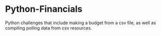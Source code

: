 # Python-Financials
Python challenges that include making a budget from a csv file, as well as compiling polling data from csv resources.
